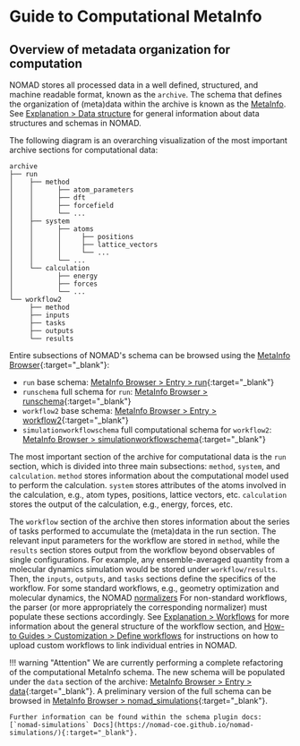 # Guide to Computational MetaInfo

<!-- TODO replace everything below with the new schema description for data, and move to the simulation schema for data repo, then simply place a link here -->

<!-- TODO - already link to any existing DOCS for the new schema? -->

## Overview of metadata organization for computation

NOMAD stores all processed data in a well defined, structured, and machine readable format, known as the `archive`.
The schema that defines the organization of (meta)data within the archive is known as the [MetaInfo](../../reference/glossary.md#metainfo). See [Explanation > Data structure](../../explanation/data.md) for general information about data structures and schemas in NOMAD.

The following diagram is an overarching visualization of the most important archive sections for computational data:

```tree
archive
├── run
│    ├── method
│    │      ├── atom_parameters
│    │      ├── dft
│    │      ├── forcefield
│    │      └── ...
│    ├── system
│    │      ├── atoms
│    │      │     ├── positions
│    │      │     ├── lattice_vectors
│    │      │     └── ...
│    │      └── ...
│    └── calculation
│           ├── energy
│           ├── forces
│           └── ...
└── workflow2
     ├── method
     ├── inputs
     ├── tasks
     ├── outputs
     └── results
```

Entire subsections of NOMAD's schema can be browsed using the [MetaInfo Browser](https://nomad-lab.eu/prod/v1/gui/analyze/metainfo){:target="_blank"}:

- `run` base schema: [MetaInfo Browser > Entry > run](https://nomad-lab.eu/prod/v1/gui/analyze/metainfo/nomad.datamodel.datamodel.EntryArchive/run){:target="_blank"}
- `runschema` full schema for `run`: [MetaInfo Browser > runschema](https://nomad-lab.eu/prod/v1/gui/analyze/metainfo/runschema){:target="_blank"}
- `workflow2` base schema: [MetaInfo Browser > Entry > workflow2](https://nomad-lab.eu/prod/v1/gui/analyze/metainfo/nomad.datamodel.datamodel.EntryArchive/workflow2){:target="_blank"}
- `simulationworkflowschema` full computational schema for `workflow2`: [MetaInfo Browser > simulationworkflowschema](https://nomad-lab.eu/prod/v1/gui/analyze/metainfo/simulationworkflowschema){:target="_blank"}

The most important section of the archive for computational data is the `run` section, which is
divided into three main subsections: `method`, `system`, and `calculation`. `method` stores
information about the computational model used to perform the calculation.
`system` stores attributes of the atoms involved in the calculation, e.g., atom types, positions, lattice vectors, etc. `calculation` stores the output of the calculation, e.g., energy, forces, etc.
<!-- TODO Comment from ND - I would highlight the semantics of each section, since this is the main information to be communicated quickly. e.g. -->

The `workflow` section of the archive then stores information about the series of tasks performed
to accumulate the (meta)data in the run section. The relevant input parameters for the workflow are
stored in `method`, while the `results` section stores output from the workflow beyond observables
of single configurations.
For example, any ensemble-averaged quantity from a molecular dynamics
simulation would be stored under `workflow/results`. Then, the `inputs`, `outputs`, and `tasks` sections define the specifics of the workflow.
For some standard workflows, e.g., geometry optimization and molecular dynamics, the NOMAD [normalizers](../../explanation/processing.md#normalizing)
For non-standard workflows, the parser (or more appropriately the corresponding normalizer) must
populate these sections accordingly.
See [Explanation > Workflows](../../explanation/workflows.md) for more information about the general structure of the workflow section, and [How-to Guides > Customization > Define workflows](../../howto/customization/workflows.md) for instructions on how to upload custom workflows to link individual entries in NOMAD.
<!-- TODO Comment from ND - Wouldn't it be easier to say that its subsection reference other sections in run? I think this better summarizes the general rule. -->
<!-- TODO add graph showing how inputs, outputs, and tasks are connected  -->
<!-- TODO add reference page of standard computational workflows and link to the above sentence. -->
<!-- TODO Link to normalizer docs will automatically populate these specifics. The parser must only create the appropriate workflow section.  -->
<!-- TODO Should give an example somewhere -->
<!-- TODO specify which workflow sections have to be set by the parser: workflow2 or these standard workflows. -->

!!! warning "Attention"
    We are currently performing a complete refactoring of the computational MetaInfo schema. The new schema will be populated under the `data` section of the archive: [MetaInfo Browser > Entry > data](https://nomad-lab.eu/prod/v1/gui/analyze/metainfo/nomad.datamodel.datamodel.EntryArchive/data){:target="_blank"}. A preliminary version of the full schema can be browsed in [MetaInfo Browser > nomad_simulations](https://nomad-lab.eu/prod/v1/gui/analyze/metainfo/nomad_simulations){:target="_blank"}.

    Further information can be found within the schema plugin docs: [`nomad-simulations` Docs](https://nomad-coe.github.io/nomad-simulations/){:target="_blank"}.
